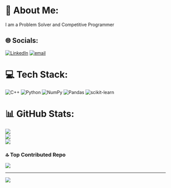 # 💫 About Me:
I am a Problem Solver and Competitive Programmer 


## 🌐 Socials:
[![LinkedIn](https://img.shields.io/badge/LinkedIn-%230077B5.svg?logo=linkedin&logoColor=white)](https://linkedin.com/in/theenashh) [![email](https://img.shields.io/badge/Email-D14836?logo=gmail&logoColor=white)](mailto:theenashmaran@gmail.com) 

# 💻 Tech Stack:
![C++](https://img.shields.io/badge/c++-%2300599C.svg?style=for-the-badge&logo=c%2B%2B&logoColor=white) ![Python](https://img.shields.io/badge/python-3670A0?style=for-the-badge&logo=python&logoColor=ffdd54) ![NumPy](https://img.shields.io/badge/numpy-%23013243.svg?style=for-the-badge&logo=numpy&logoColor=white) ![Pandas](https://img.shields.io/badge/pandas-%23150458.svg?style=for-the-badge&logo=pandas&logoColor=white) ![scikit-learn](https://img.shields.io/badge/scikit--learn-%23F7931E.svg?style=for-the-badge&logo=scikit-learn&logoColor=white)
# 📊 GitHub Stats:
![](https://github-readme-stats.vercel.app/api?username=TheenashManimaran&theme=gruvbox_light&hide_border=false&include_all_commits=false&count_private=false)<br/>
![](https://nirzak-streak-stats.vercel.app/?user=TheenashManimaran&theme=gruvbox_light&hide_border=false)<br/>
![](https://github-readme-stats.vercel.app/api/top-langs/?username=TheenashManimaran&theme=gruvbox_light&hide_border=false&include_all_commits=false&count_private=false&layout=compact)

### 🔝 Top Contributed Repo
![](https://github-contributor-stats.vercel.app/api?username=TheenashManimaran&limit=5&theme=dark&combine_all_yearly_contributions=true)

---
[![](https://visitcount.itsvg.in/api?id=TheenashManimaran&icon=0&color=0)](https://visitcount.itsvg.in)

<!-- Proudly created with GPRM ( https://gprm.itsvg.in ) -->
